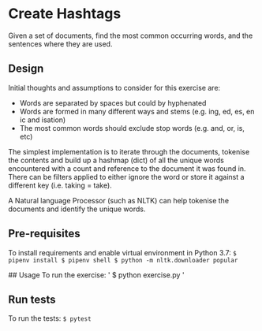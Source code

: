 # Create Hashtags
Given a set of documents, find the most common occurring words, and the sentences where
they are used.

## Design
Initial thoughts and assumptions to consider for this exercise are:
- Words are separated by spaces but could by hyphenated
- Words are formed in many different ways and stems (e.g. ing, ed, es, en ic and isation)
- The most common words should exclude stop words (e.g. and, or, is, etc)

The simplest implementation is to iterate through the documents, tokenise the contents
and build up a hashmap (dict) of all the unique words encountered with a count and
reference to the document it was found in. There can be filters applied to either ignore
the word or store it against a different key (i.e. taking = take).

A Natural language Processor (such as NLTK) can help tokenise the documents and identify the unique words.

## Pre-requisites
To install requirements and enable virtual environment in Python 3.7:
`
$ pipenv install
$ pipenv shell
$ python -m nltk.downloader popular
`

## Usage
To run the exercise:
'
$ python exercise.py
'

## Run tests
To run the tests:
`
$ pytest
`
